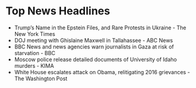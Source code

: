 # Top News Headlines

- Trump’s Name in the Epstein Files, and Rare Protests in Ukraine - The New York Times
- DOJ meeting with Ghislaine Maxwell in Tallahassee - ABC News
- BBC News and news agencies warn journalists in Gaza at risk of starvation - BBC
- Moscow police release detailed documents of University of Idaho murders - KIMA
- White House escalates attack on Obama, relitigating 2016 grievances - The Washington Post